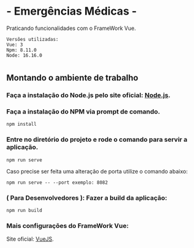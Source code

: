 # - Emergências Médicas - 
Praticando funcionalidades com o FrameWork Vue.
``` env
Versões utilizadas:
Vue: 3
Npm: 8.11.0
Node: 16.16.0
``` 

# 

## Montando o ambiente de trabalho

### Faça a instalação do Node.js pelo site oficial: [Node.js](nodejs.org/en).

### Faça a instalação do NPM via prompt de comando.
``` 
npm install
```

### Entre no diretório do projeto e rode o comando para servir a aplicação.
```
npm run serve
```
Caso precise ser feita uma alteração de porta utilize o comando abaixo:
```
npm run serve -- --port exemplo: 8082
```

### ( Para Desenvolvedores ): Fazer a build da aplicação:
```
npm run build
```


### Mais configurações do FrameWork Vue:
Site oficial: [VueJS](https://vuejs.org/).

